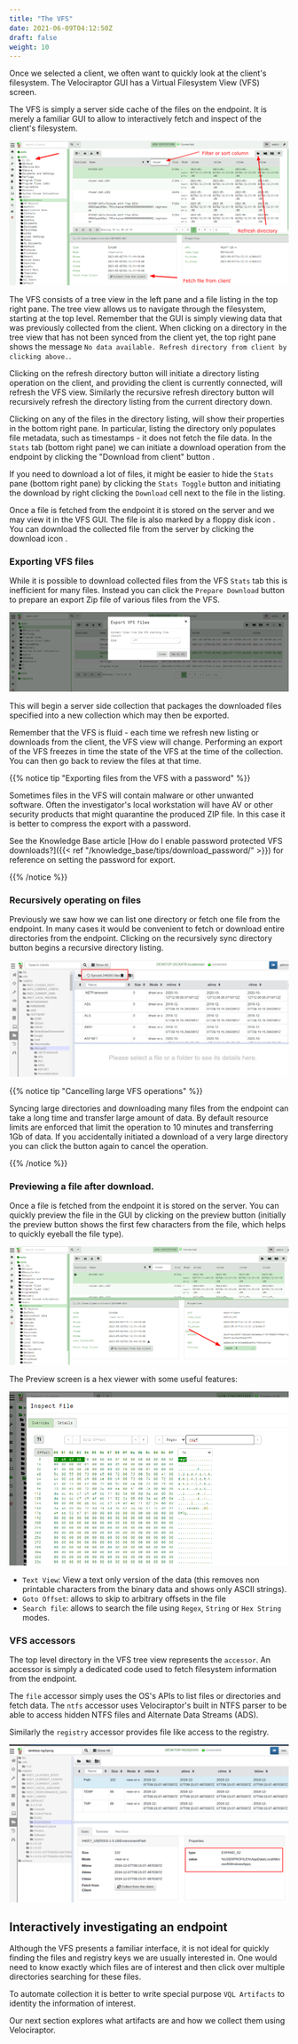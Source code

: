 ```yaml
---
title: "The VFS"
date: 2021-06-09T04:12:50Z
draft: false
weight: 10
---
```


Once we selected a client, we often want to quickly look at the
client's filesystem. The Velociraptor GUI has a Virtual Filesystem
View (VFS) screen.

The VFS is simply a server side cache of the files on the endpoint. It
is merely a familiar GUI to allow to interactively fetch and
inspect of the client's filesystem.

![The Virtual Filesystem](vfs_view.png)

The VFS consists of a tree view in the left pane and a file listing in
the top right pane. The tree view allows us to navigate through the
filesystem, starting at the top level. Remember that the GUI is simply
viewing data that was previously collected from the client. When
clicking on a directory in the tree view that has not been synced from
the client yet, the top right pane shows the message `No data
available. Refresh directory from client by clicking above.`.

Clicking on the refresh directory button <i class="fas
fa-folder-open"></i> will initiate a directory listing operation on
the client, and providing the client is currently connected, will
refresh the VFS view. Similarly the recursive refresh directory button
will recursively refresh the directory listing from the current
directory down.

Clicking on any of the files in the directory listing, will show their
properties in the bottom right pane. In particular, listing the
directory only populates file metadata, such as timestamps - it does
not fetch the file data. In the `Stats` tab (bottom right pane) we can
initiate a download operation from the endpoint by clicking the
"Download from client" button <i class="fas fa-sync"></i>.

If you need to download a lot of files, it might be easier to hide the
`Stats` pane (bottom right pane) by clicking the `Stats Toggle` button
and initiating the download by right clicking the `Download` cell next
to the file in the listing.

Once a file is fetched from the endpoint it is stored on the server
and we may view it in the VFS GUI. The file is also marked by a floppy
disk icon <i class="fas fa-save"></i>. You can download the collected
file from the server by clicking the download icon <i class="fas fa-download"></i>.

### Exporting VFS files

While it is possible to download collected files from the VFS `Stats`
tab this is inefficient for many files. Instead you can click the
`Prepare Download` button to prepare an export Zip file of various
files from the VFS.

![Exporting files from the VFS](exporting_vfs_files.png)

This will begin a server side collection that packages the downloaded
files specified into a new collection which may then be exported.

Remember that the VFS is fluid - each time we refresh new listing or
downloads from the client, the VFS view will change. Performing an
export of the VFS freezes in time the state of the VFS at the time of
the collection. You can then go back to review the files at that time.

{{% notice tip "Exporting files from the VFS with a password" %}}

Sometimes files in the VFS will contain malware or other unwanted
software. Often the investigator's local workstation will have AV or
other security products that might quarantine the produced ZIP
file. In this case it is better to compress the export with a
password.

See the Knowledge Base article [How do I enable password protected VFS
downloads?]({{< ref "/knowledge_base/tips/download_password/" >}}) for
reference on setting the password for export.

{{% /notice %}}

### Recursively operating on files

Previously we saw how we can list one directory or fetch one file from
the endpoint. In many cases it would be convenient to fetch or
download entire directories from the endpoint. Clicking on the
recursively sync directory button begins a recursive directory listing.

![Recursive listing a remote directory](image66.png)

{{% notice tip "Cancelling large VFS operations" %}}

Syncing large directories and downloading many files from the endpoint
can take a long time and transfer large amount of data. By default
resource limits are enforced that limit the operation to 10 minutes
and transferring 1Gb of data. If you accidentally initiated a download
of a very large directory you can click the button again to cancel the
operation.

{{% /notice %}}

### Previewing a file after download.

Once a file is fetched from the endpoint it is stored on the
server. You can quickly preview the file in the GUI by clicking on the
preview button (initially the preview button shows the first few
characters from the file, which helps to quickly eyeball the file
type).

![Previewing files](vfs_view_2.png)

The Preview screen is a hex viewer with some useful features:

![Previewing files](vfs_view_3.png)

* `Text View`: View a text only version of the data (this removes non printable
  characters from the binary data and shows only ASCII strings).
* `Goto Offset`: allows to skip to arbitrary offsets in the file
* `Search file`: allows to search the file using `Regex`, `String` or
  `Hex String` modes.


### VFS accessors

The top level directory in the VFS tree view represents the
`accessor`. An accessor is simply a dedicated code used to fetch
filesystem information from the endpoint.

The `file` accessor simply uses the OS's APIs to list files or
directories and fetch data. The `ntfs` accessor uses Velociraptor's
built in NTFS parser to be able to access hidden NTFS files and
Alternate Data Streams (ADS).

Similarly the `registry` accessor provides file like access to the registry.

![Registry Accessor](image65.png)

## Interactively investigating an endpoint

Although the VFS presents a familiar interface, it is not ideal for
quickly finding the files and registry keys we are usually interested
in. One would need to know exactly which files are of interest and
then click over multiple directories searching for these files.

To automate collection it is better to write special purpose `VQL
Artifacts` to identity the information of interest.

Our next section explores what artifacts are and how we collect them
using Velociraptor.
